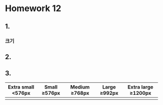 # Homework 12

## 1.

### 크기



## 2.

<meta charset="UTF-8">
<meta name="viewport" content="width=device-width, initial-scale=1.0">
<meta http-equiv="X-UA-Compatible" content="ie=edge">
<title>Document</title>



## 3.

| Extra small <576px | Small ≥576px | Medium ≥768px | Large ≥992px | Extra large ≥1200px |
| ------------------ | ------------ | ------------- | ------------ | ------------------- |
|                    |              |               |              |                     |